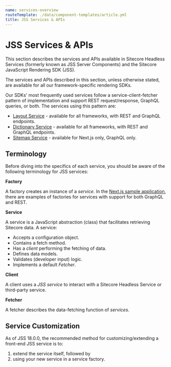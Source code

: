 ```yaml
---
name: services-overview
routeTemplate: ./data/component-templates/article.yml
title: JSS Services & APIs
---
```


# JSS Services & APIs

   This section describes the services and APIs available in Sitecore Headless Services (formerly known as JSS Server Components) and the Sitecore JavaScript Rendering SDK (JSS).

   The services and APIs described in this section, unless otherwise stated, are available for all our framework-specific rendering SDKs.

   Our SDKs' most frequently used services follow a service-client-fetcher pattern of implementation and support REST request/response, GraphQL queries, or both. The services using this pattern are:

   - [Layout Service](/docs/fundamentals/services/layout/overview) - available for all frameworks, with REST and GraphQL endpoints.
   - [Dictionary Service](/docs/fundamentals/services/dictionary-service) - available for all frameworks, with REST and GraphQL endpoints.
   - [Sitemap Service](/docs/nextjs/services/graphql-sitemap-service) - available for Next.js only, GraphQL only.

## Terminology

Before diving into the specifics of each service, you should be aware of the following terminology for JSS services:

**Factory**

A factory creates an instance of a *service*. In the [Next.js sample application](https://github.com/Sitecore/jss/tree/5982057c9a92e3c1a899a2b741e64f6a4dc04713/samples/nextjs/src/lib), there are examples of factories for services with support for both GraphQL and REST. 

**Service**

A service is a JavaScript abstraction (class) that facilitates retrieving Sitecore data.
A service:
- Accepts a configuration object.
- Contains a fetch method.
- Has a *client* performing the fetching of data.
- Defines data models.
- Validates (developer input) logic.
- Implements a default *Fetcher*.

**Client**

A client uses a *JSS service* to interact with a Sitecore Headless Service or third-party service.

**Fetcher**

A fetcher describes the data-fetching function of *services*.

## Service Customization

As of JSS 18.0.0, the recommended method for customizing/extending a front-end JSS service is to:

1. extend the service itself, followed by
2. using your new service in a service factory.